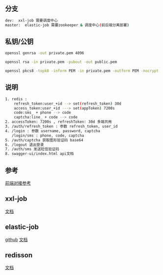 ## 分支

```bash
dev:  xxl-job 需要调度中心
master:  elastic-job 需要zookeeper & 调度中心(前后端分离部署)
```

## 私钥/公钥

```bash
openssl genrsa -out private.pem 4096

openssl rsa -in private.pem -pubout -out public.pem

openssl pkcs8 -topk8 -inform PEM -in private.pem -outform PEM -nocrypt > private_p8.pem
```

## 说明
```bash
1. redis :
    refresh_token:user_+id --> set(refresh_token) 30d
    access_token:user_+id ---> set(appToken) 7200s
    code:sms_ + phone --> code
    captcha:line_ + code --> code
2. accessToken: 7200s , refreshToken: 30d 多端共用
3. /auth/refresh_token : 参数 refresh_token, user_id
4. /login : 参数 username, password, captcha
   /login/sms : phone, code, captcha
5. /auth/captcha 获取图形验证码 base64
6. /logout 退出登录
7. /auth/sms 发送短信验证码
8. swagger-ui/index.html api文档
```

## 参考

[前端对接参考](https://github.com/boot-vue/dashboard)

## xxl-job

[文档](https://www.xuxueli.com/xxl-job/#/)

## elastic-job

[github](https://github.com/apache/shardingsphere-elasticjob)
[文档](https://shardingsphere.apache.org/elasticjob/current/cn/overview/)

## redisson
[文档](https://github.com/redisson/redisson/wiki/%E7%9B%AE%E5%BD%95)

